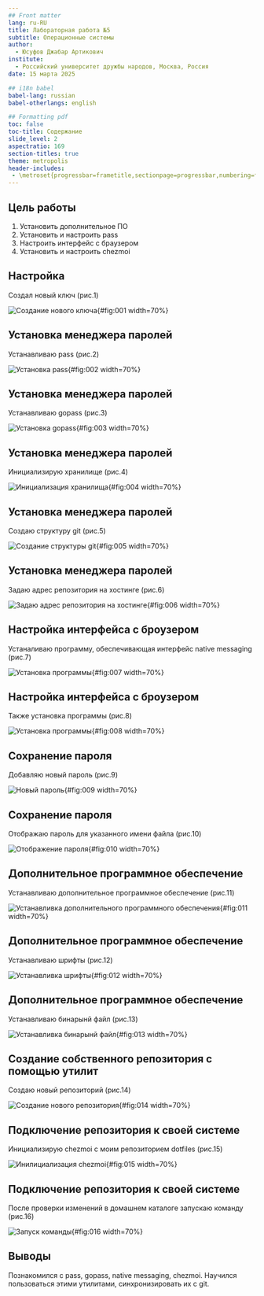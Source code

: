 ```yaml
---
## Front matter
lang: ru-RU
title: Лабораторная работа №5
subtitle: Операционные системы
author:
  - Юсуфов Джабар Артикович
institute:
  - Российский университет дружбы народов, Москва, Россия
date: 15 марта 2025

## i18n babel
babel-lang: russian
babel-otherlangs: english

## Formatting pdf
toc: false
toc-title: Содержание
slide_level: 2
aspectratio: 169
section-titles: true
theme: metropolis
header-includes:
 - \metroset{progressbar=frametitle,sectionpage=progressbar,numbering=fraction}
---
```



## Цель работы

1. Установить дополнительное ПО
2. Установить и настроить pass
3. Настроить интерфейс с браузером
4. Установить и настроить chezmoi

## Настройка

Создал новый ключ (рис.1)

![Создание нового ключа](image/1.png){#fig:001 width=70%}

## Установка менеджера паролей

Устанавливаю pass (рис.2)

![Установка pass](image/2.png){#fig:002 width=70%}

## Установка менеджера паролей

Устанавливаю gopass (рис.3)

![Установка gopass](image/3.png){#fig:003 width=70%}

## Установка менеджера паролей

Инициализирую хранилище (рис.4)

![Инициализация хранилища](image/4.png){#fig:004 width=70%}

## Установка менеджера паролей

Создаю структуру git (рис.5)

![Создание структуры git](image/5.png){#fig:005 width=70%}

## Установка менеджера паролей

Задаю адрес репозитория на хостинге (рис.6)

![Задаю адрес репозитория на хостинге](image/6.png){#fig:006 width=70%}

## Настройка интерфейса с броузером

Устаналиваю программу, обеспечивающая интерфейс native messaging (рис.7)

![Установка программы](image/7.png){#fig:007 width=70%}

## Настройка интерфейса с броузером

Также установка программы (рис.8)

![Установка программы](image/8.png){#fig:008 width=70%}

## Сохранение пароля

Добавляю новый пароль (рис.9)

![Новый пароль](image/9.png){#fig:009 width=70%}

## Сохранение пароля

Отображаю пароль для указанного имени файла (рис.10)

![Отображение пароля](image/10.png){#fig:010 width=70%}
##
## Дополнительное программное обеспечение

Устанавливаю дополнительное программное обеспечение (рис.11)

![Устанавливка дополнительного программного обеспечения](image/11.png){#fig:011 width=70%}

## Дополнительное программное обеспечение

Устанавливаю шрифты (рис.12)

![Устанавливка шрифты](image/12.png){#fig:012 width=70%}

## Дополнительное программное обеспечение

Устанавливаю бинарынй файл (рис.13)

![Устанавливка бинарынй файл](image/13.png){#fig:013 width=70%}

## Создание собственного репозитория с помощью утилит

Создаю новый репозиторий (рис.14)

![Создание нового репозитория](image/14.png){#fig:014 width=70%}

## Подключение репозитория к своей системе

Инициализирую chezmoi с моим репозиторием dotfiles (рис.15)

![Инилициализация chezmoi](image/15.png){#fig:015 width=70%}

## Подключение репозитория к своей системе

После проверки изменений в домашнем каталоге запускаю команду (рис.16)

![Запуск команды](image/16.png){#fig:016 width=70%}

## Выводы

Познакомился с pass, gopass, native messaging, chezmoi. Научился пользоваться этими утилитами, синхронизировать их с git.













